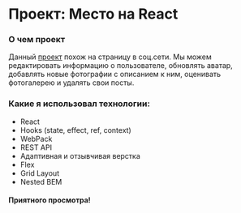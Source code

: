 # Проект: Место на React

### О чем проект

Данный [проект](https://valeriiBorisenko.github.io/mesto-react/index.html "Mesto-react") похож на страницу в соц.сети. Мы можем редактировать информацию о пользователе, обновлять аватар, добавлять новые фотографии с описанием к ним, оценивать фотогалерею и удалять свои посты.

### Какие я использовал технологии:

- React
- Hooks (state, effect, ref, context)
- WebPack
- REST API
- Адаптивная и отзывчивая верстка
- Flеx
- Grid Layout
- Nested BEM

#### Приятного просмотра!

